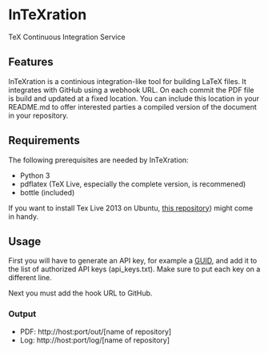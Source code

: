 InTeXration
===========

TeX Continuous Integration Service


Features
--------
InTeXration is a continious integration-like tool for building LaTeX files. It integrates with GitHub using a webhook URL. On each commit the PDF file is build and updated at a fixed location. You can include this location in your README.md to offer interested parties a compiled version of the document in your repository. 

Requirements
------------
The following prerequisites are needed by InTeXration:

- Python 3
- pdflatex (TeX Live, especially the complete version, is recommened)
- bottle (included)

If you want to install Tex Live 2013 on Ubuntu, [this repository](https://github.com/scottkosty/install-tl-ubuntu)) might come in handy.

Usage
-----
First you will have to generate an API key, for example  a [GUID](http://www.guidgenerator.com/), and add it to the list of authorized API keys (api_keys.txt). Make sure to put each key on a different line.

Next you must add the hook URL to GitHub.

### Output

- PDF: http://host:port/out/[name of repository]
- Log: http://host:port/log/[name of repository]

